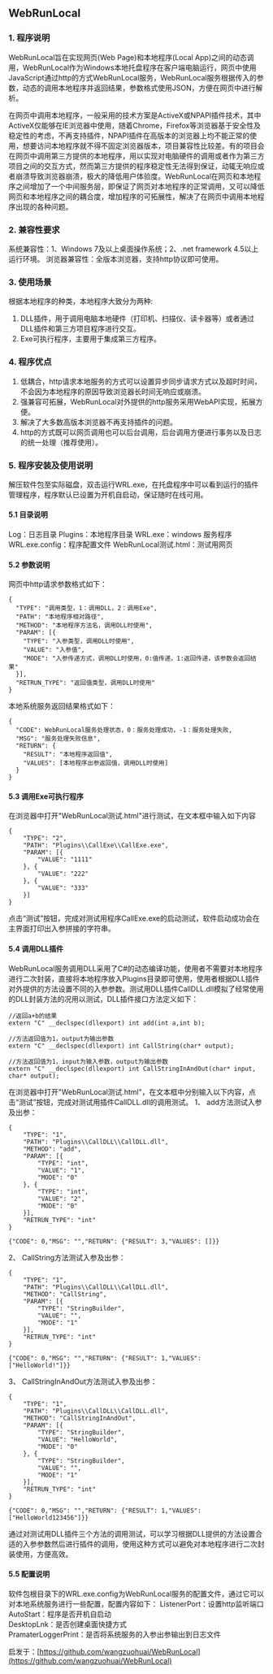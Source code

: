 ## WebRunLocal
### 1. 程序说明
WebRunLocal旨在实现网页(Web Page)和本地程序(Local App)之间的动态调用，WebRunLocal作为Windows本地托盘程序在客户端电脑运行，网页中使用JavaScript通过http的方式WebRunLocal服务，WebRunLocal服务根据传入的参数，动态的调用本地程序并返回结果，参数格式使用JSON，方便在网页中进行解析。

在网页中调用本地程序，一般采用的技术方案是ActiveX或NPAPI插件技术，其中ActiveX仅能够在IE浏览器中使用，随着Chrome，Firefox等浏览器基于安全性及稳定性的考虑，不再支持插件，NPAPI插件在高版本的浏览器上均不能正常的使用，想要访问本地程序就不得不固定浏览器版本，项目兼容性比较差。有的项目会在网页中调用第三方提供的本地程序，用以实现对电脑硬件的调用或者作为第三方项目之间的交互方式，然而第三方提供的程序稳定性无法得到保证，动辄无响应或者崩溃导致浏览器崩溃，极大的降低用户体验度。WebRunLocal在网页和本地程序之间增加了一个中间服务层，即保证了网页对本地程序的正常调用，又可以降低网页和本地程序之间的耦合度，增加程序的可拓展性，解决了在网页中调用本地程序出现的各种问题。

### 2. 兼容性要求
系统兼容性：1、Windows 7及以上桌面操作系统；2、.net framework 4.5以上运行环境。
浏览器兼容性：全版本浏览器，支持http协议即可使用。

### 3. 使用场景
根据本地程序的种类，本地程序大致分为两种:

1. DLL插件，用于调用电脑本地硬件（打印机、扫描仪、读卡器等）或者通过DLL插件和第三方项目程序进行交互。
2. Exe可执行程序，主要用于集成第三方程序。

### 4. 程序优点

1. 低耦合，http请求本地服务的方式可以设置异步同步请求方式以及超时时间，不会因为本地程序的原因导致浏览器长时间无响应或崩溃。
2. 强兼容可拓展，WebRunLocal对外提供的http服务采用WebAPI实现，拓展方便。
3. 解决了大多数高版本浏览器不再支持插件的问题。
4. http的方式既可以网页调用也可以后台调用，后台调用方便进行事务以及日志的统一处理（推荐使用）。

### 5. 程序安装及使用说明
解压软件包至实际磁盘，双击运行WRL.exe，在托盘程序中可以看到运行的插件管理程序，程序默认已设置为开机自启动，保证随时在线可用。
#### 5.1 目录说明
Log：日志目录
Plugins：本地程序目录
WRL.exe：windows 服务程序
WRL.exe.config：程序配置文件
WebRunLocal测试.html：测试用网页
#### 5.2 参数说明
网页中http请求参数格式如下：
```
{
  "TYPE": "调用类型，1：调用DLL，2：调用Exe",
  "PATH": "本地程序相对路径",
  "METHOD": "本地程序方法名，调用DLL时使用",
  "PARAM": [{
    "TYPE": "入参类型，调用DLL时使用",
	"VALUE": "入参值",
	"MODE": "入参传递方式，调用DLL时使用，0:值传递，1:返回传递，该参数会返回结果"
  }],
  "RETRUN_TYPE": "返回值类型，调用DLL时使用"
}
```
本地系统服务返回结果格式如下：
```
{
  "CODE": WebRunLocal服务处理状态，0：服务处理成功，-1：服务处理失败,
  "MSG": "服务处理失败信息",
  "RETURN": {
    "RESULT": "本地程序返回值",
    "VALUES": [本地程序出参返回值，调用DLL时使用]
  }
}
```
#### 5.3 调用Exe可执行程序
在浏览器中打开"WebRunLocal测试.html"进行测试，在文本框中输入如下内容
```
{
	"TYPE": "2",
	"PATH": "Plugins\\CallExe\\CallExe.exe",
	"PARAM": [{
		"VALUE": "1111"
	}, {
		"VALUE": "222"
	}, {
		"VALUE": "333"
	}]
}
```
点击“测试”按钮，完成对测试用程序CallExe.exe的启动测试，软件启动成功会在主界面打印出入参拼接的字符串。


#### 5.4 调用DLL插件
WebRunLocal服务调用DLL采用了C#的动态编译功能，使用者不需要对本地程序进行二次封装，直接将本地程序放入Plugins目录即可使用，使用者根据DLL插件对外提供的方法设置不同的入参参数。测试用DLL插件CallDLL.dll模拟了经常使用的DLL封装方法的况用以测试，DLL插件接口方法定义如下：
```
//返回a+b的结果
extern "C" __declspec(dllexport) int add(int a,int b);

//方法返回值为1，output为输出参数
extern "C" __declspec(dllexport) int CallString(char* output);

//方法返回值为1，input为输入参数，output为输出参数
extern "C" __declspec(dllexport) int CallStringInAndOut(char* input, char* output);
```
在浏览器中打开"WebRunLocal测试.html"，在文本框中分别输入以下内容，点击“测试”按钮，完成对测试用插件CallDLL.dll的调用测试。
1、 add方法测试入参及出参：

```
{
	"TYPE": "1",
	"PATH": "Plugins\\CallDLL\\CallDLL.dll",
	"METHOD": "add",
	"PARAM": [{
		"TYPE": "int",
		"VALUE": "1",
		"MODE": "0"
	}, {
		"TYPE": "int",
		"VALUE": "2",
		"MODE": "0"
	}],
	"RETRUN_TYPE": "int"
}

{"CODE": 0,"MSG": "","RETURN": {"RESULT": 3,"VALUES": []}}

```

2、 CallString方法测试入参及出参：

```
{
	"TYPE": "1",
	"PATH": "Plugins\\CallDLL\\CallDLL.dll",
	"METHOD": "CallString",
	"PARAM": [{
		"TYPE": "StringBuilder",
		"VALUE": "",
		"MODE": "1"
	}],
	"RETRUN_TYPE": "int"
}

{"CODE": 0,"MSG": "","RETURN": {"RESULT": 1,"VALUES": ["HelloWorld!"]}}

```
3、 CallStringInAndOut方法测试入参及出参：

```
{
	"TYPE": "1",
	"PATH": "Plugins\\CallDLL\\CallDLL.dll",
	"METHOD": "CallStringInAndOut",
	"PARAM": [{
		"TYPE": "StringBuilder",
		"VALUE": "HelloWorld",
		"MODE": "0"
	}, {
		"TYPE": "StringBuilder",
		"VALUE": "",
		"MODE": "1"
	}],
	"RETRUN_TYPE": "int"
}

{"CODE": 0,"MSG": "","RETURN": {"RESULT": 1,"VALUES": ["HelloWorld123456"]}}
```

通过对测试用DLL插件三个方法的调用测试，可以学习根据DLL提供的方法设置合适的入参参数然后进行插件的调用，使用这种方式可以避免对本地程序进行二次封装使用，方便高效。

#### 5.5 配置说明
软件包根目录下的WRL.exe.config为WebRunLocal服务的配置文件，通过它可以对本地系统服务进行一些配置，配置内容如下：
ListenerPort：设置http监听端口<br/>
AutoStart：程序是否开机自启动<br/>
DesktopLnk：是否创建桌面快捷方式<br/>
PramaterLoggerPrint：是否将系统服务的入参出参输出到日志文件


启发于：[https://github.com/wangzuohuai/WebRunLocal](https://github.com/wangzuohuai/WebRunLocal)
